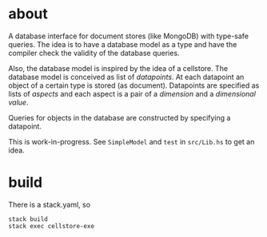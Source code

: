 # about

A database interface for document stores (like MongoDB) with type-safe queries.
The idea is to have a database model as a type and have the compiler check
the validity of the database queries.

Also, the database model is inspired by the idea of a cellstore.
The database model is conceived as list of *datapoints*.
At each datapoint an object of a certain type is stored (as document).
Datapoints are specified as lists of *aspects* and each aspect is a pair of
a *dimension* and a *dimensional value*.

Queries for objects in the database are constructed by specifying a datapoint.

This is work-in-progress.
See `SimpleModel` and `test` in `src/Lib.hs` to get an idea.

# build

There is a stack.yaml, so

```shell
stack build
stack exec cellstore-exe
```
